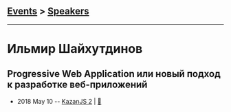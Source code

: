 ## [Events](../README.md) > [Speakers](../speakers.md)
---

# Ильмир Шайхутдинов

## Progressive Web Application или новый подход к разработке веб-приложений
- 2018 May 10 -- [KazanJS 2](https://youtu.be/BZuZtsUbcQA)  | [:notebook:](https://docs.google.com/presentation/d/1waId_tGyWLxCus-Ny6ED88_UyYnYgEAU_e5bVC9NWRc/edit#slide=id.p)  
